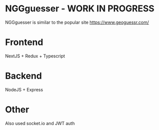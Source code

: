 # NGGguesser - WORK IN PROGRESS

NGGguesser is similar to the popular site https://www.geoguessr.com/
# Frontend
NextJS + Redux + Typescript
# Backend
NodeJS + Express
# Other
Also used socket.io and JWT auth
